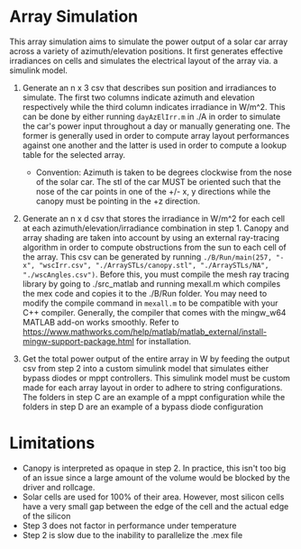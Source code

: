 # Array Simulation

This array simulation aims to simulate the power output of a solar car array across a variety of azimuth/elevation positions. It first generates effective irradiances on cells and simulates the electrical layout of the array via. a simulink model.

1. Generate an n x 3 csv that describes sun position and irradiances to simulate. The first two columns indicate azimuth and elevation respectively while the third column indicates irradiance in W/m^2. This can be done by either running ```dayAzElIrr.m``` in ./A in order to simulate the car's power input throughout a day or manually generating one. The former is generally used in order to compute array layout performances against one another and the latter is used in order to compute a lookup table for the selected array. 

    - Convention: Azimuth is taken to be degrees clockwise from the nose of the solar car. The stl of the car MUST be oriented such that the nose of the car points in one of the +/- x, y directions while the canopy must be pointing in the +z direction.

2. Generate an n x d csv that stores the irradiance in W/m^2 for each cell at each azimuth/elevation/irradiance combination in step 1. Canopy and array shading are taken into account by using an external ray-tracing algorithm in order to compute obstructions from the sun to each cell of the array. This csv can be generated by running ```./B/Run/main(257, "-x", "wscIrr.csv", "./ArraySTLs/canopy.stl", "./ArraySTLs/NA", "./wscAngles.csv")```. Before this, you must compile the mesh ray tracing library by going to ./src_matlab and running mexall.m which compiles the mex code and copies it to the ./B/Run folder. You may need to modify the compile command in ```mexall.m``` to be compatible with your C++ compiler. Generally, the compiler that comes with the mingw_w64 MATLAB add-on works smoothly. Refer to https://www.mathworks.com/help/matlab/matlab_external/install-mingw-support-package.html for installation.

3. Get the total power output of the entire array in W by feeding the output csv from step 2 into a custom simulink model that simulates either bypass diodes or mppt controllers. This simulink model must be custom made for each array layout in order to adhere to string configurations. The folders in step C are an example of a mppt configuration while the folders in step D are an example of a bypass diode configuration

# Limitations

- Canopy is interpreted as opaque in step 2. In practice, this isn't too big of an issue since a large amount of the volume would be blocked by the driver and rollcage.
- Solar cells are used for 100% of their area. However, most silicon cells have a very small gap between the edge of the cell and the actual edge of the silicon
- Step 3 does not factor in performance under temperature
- Step 2 is slow due to the inability to parallelize the .mex file